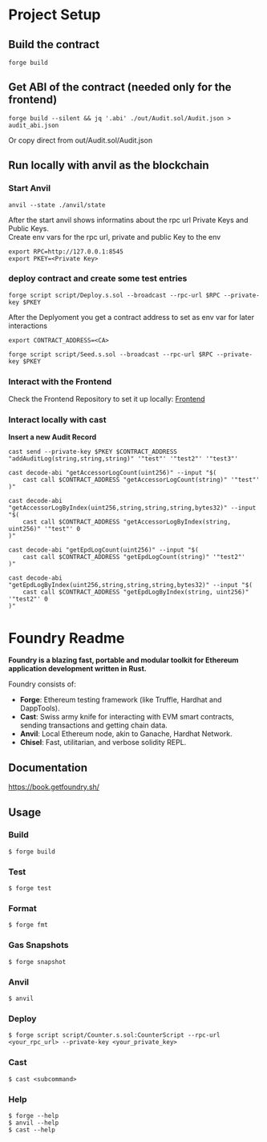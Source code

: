 # Project Setup

## Build the contract
```shell
forge build
```

## Get ABI of the contract (needed only for the frontend)
```shell
forge build --silent && jq '.abi' ./out/Audit.sol/Audit.json > audit_abi.json
```
Or copy direct from out/Audit.sol/Audit.json

## Run locally with anvil as the blockchain

### Start Anvil
```shell
anvil --state ./anvil/state
```
After the start anvil shows informatins about the rpc url Private Keys and Public Keys.  
Create env vars for the rpc url, private and public Key to the env  
```shell
export RPC=http://127.0.0.1:8545
export PKEY=<Private Key>
```

### deploy contract and create some test entries
```shell
forge script script/Deploy.s.sol --broadcast --rpc-url $RPC --private-key $PKEY
```
After the Deplyoment you get a contract address to set as env var for later interactions
```shell
export CONTRACT_ADDRESS=<CA>
```

```shell
forge script script/Seed.s.sol --broadcast --rpc-url $RPC --private-key $PKEY
```


### Interact with the Frontend
Check the Frontend Repository to set it up locally: [Frontend](https://github.com/seanimhof/epd-frontend)

### Interact locally with cast

**Insert a new Audit Record**
```shell
cast send --private-key $PKEY $CONTRACT_ADDRESS "addAuditLog(string,string,string)" '"test"' '"test2"' '"test3"'
```

```shell
cast decode-abi "getAccessorLogCount(uint256)" --input "$(
    cast call $CONTRACT_ADDRESS "getAccessorLogCount(string)" '"test"'
)"
```

```shell
cast decode-abi "getAccessorLogByIndex(uint256,string,string,string,bytes32)" --input "$(
    cast call $CONTRACT_ADDRESS "getAccessorLogByIndex(string, uint256)" '"test"' 0
)"
```

```shell
cast decode-abi "getEpdLogCount(uint256)" --input "$(
    cast call $CONTRACT_ADDRESS "getEpdLogCount(string)" '"test2"'
)"
```

```shell
cast decode-abi "getEpdLogByIndex(uint256,string,string,string,bytes32)" --input "$(
    cast call $CONTRACT_ADDRESS "getEpdLogByIndex(string, uint256)" '"test2"' 0
)"
```



# Foundry Readme

**Foundry is a blazing fast, portable and modular toolkit for Ethereum application development written in Rust.**

Foundry consists of:

-   **Forge**: Ethereum testing framework (like Truffle, Hardhat and DappTools).
-   **Cast**: Swiss army knife for interacting with EVM smart contracts, sending transactions and getting chain data.
-   **Anvil**: Local Ethereum node, akin to Ganache, Hardhat Network.
-   **Chisel**: Fast, utilitarian, and verbose solidity REPL.

## Documentation

https://book.getfoundry.sh/

## Usage

### Build

```shell
$ forge build
```

### Test

```shell
$ forge test
```

### Format

```shell
$ forge fmt
```

### Gas Snapshots

```shell
$ forge snapshot
```

### Anvil

```shell
$ anvil
```

### Deploy

```shell
$ forge script script/Counter.s.sol:CounterScript --rpc-url <your_rpc_url> --private-key <your_private_key>
```

### Cast

```shell
$ cast <subcommand>
```

### Help

```shell
$ forge --help
$ anvil --help
$ cast --help
```
